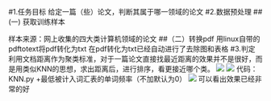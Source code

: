 
#1.任务目标
给定一篇（些）论文，判断其属于哪一领域的论文
#2.数据预处理
##(一) 获取训练样本

样本来源：网上收集的四大类计算机领域的论文
##（二）转换pdf
用linux自带的pdftotext将pdf转化为txt
在pdf转化为txt已经自动进行了去除图和表格
#3.判定
利用文档距离作为聚类标准，对于一篇论文直接找最近距离的效果并不是很好，而是用类似KNN的思想，求出距离后，进行排序，看更接近哪个类。
![](https://github.com/Victorianuonuo/ai-project-2016/blob/master/2014201426/pictures/%E5%9B%BE%E7%89%871.png) 
![](https://github.com/Victorianuonuo/ai-project-2016/blob/master/2014201426/pictures/%E5%9B%BE%E7%89%872.png) 
代码：KNN.py  +最低被计入词汇表的单词频率（不加默认为0）
![](https://github.com/Victorianuonuo/ai-project-2016/blob/master/2014201426/pictures/%E5%9B%BE%E7%89%873.png) 
可以看出效果已经非常的好


